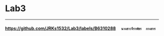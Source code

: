 # Lab3

<hr/>


#### https://github.com/JRKs1532/Lab3/labels/B6310288        ``   นางสาวจีราพัชร  กางสาร  ``
